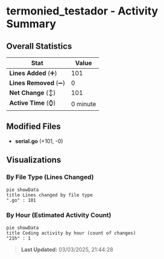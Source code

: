 # termonied_testador - Activity Summary 

## Overall Statistics

| Stat                   | Value                                                             |
| ---------------------- | ----------------------------------------------------------------- |
| **Lines Added** (➕)   | 101                                          |
| **Lines Removed** (➖) | 0                                        |
| **Net Change** (↕)    | 101                |
| **Active Time** (⌚)   | 0 minute |


## Modified Files
- **serial.go** (+101, -0)

## Visualizations

### By File Type (Lines Changed)

```mermaid
pie showData
title Lines changed by file type
".go" : 101
```

### By Hour (Estimated Activity Count)

```mermaid
pie showData
title Coding activity by hour (count of changes)
"21h" : 1
```


> **Last Updated:** 03/03/2025, 21:44:28